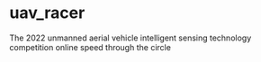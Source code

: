 # uav_racer
The 2022 unmanned aerial vehicle intelligent sensing technology competition online speed through the circle
